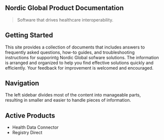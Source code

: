 ## Nordic Global Product Documentation

>Software that drives healthcare interoperability.

## Getting Started

This site provides a collection of documents that includes answers to frequently asked questions, how-to guides, and troubleshooting instructions for supporintg Nordic Global sofware solutions. The information is arranged and organized to help you find effective solutions quickly and efficiently. Your feedback for improvement is welcomed and encouraged.

## Navigation

The left sidebar divides most of the content into manageable parts, resulting in smaller and easier to handle pieces of information.

## Active Products

- Health Data Connector
- Registry Direct